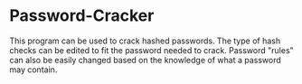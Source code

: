 # Password-Cracker

This program can be used to crack hashed passwords. The type of hash checks can be edited to fit the password needed to crack. Password "rules" can also be easily changed based on the knowledge of what a password may contain.
